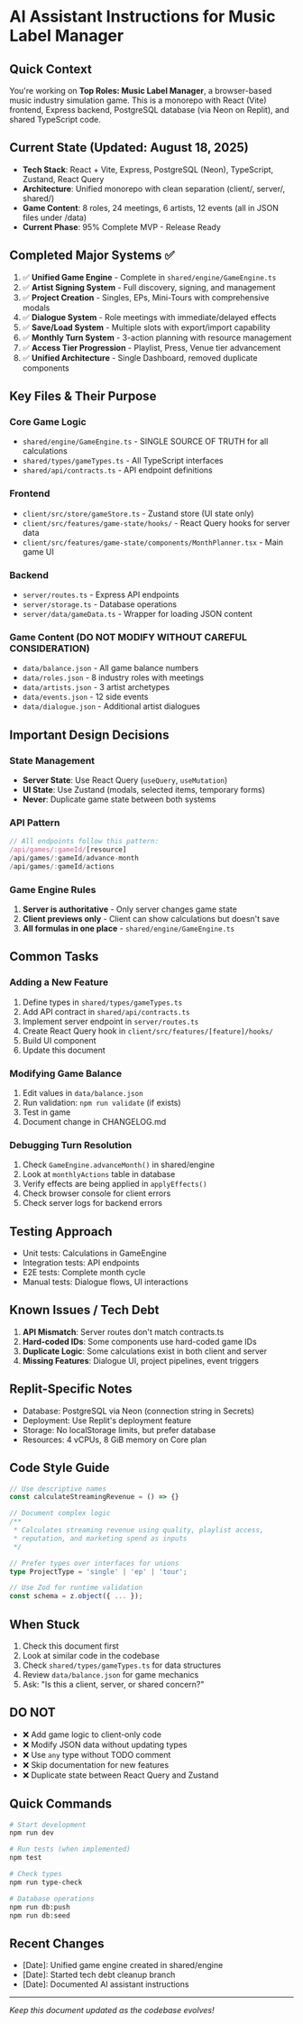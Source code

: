 # AI Assistant Instructions for Music Label Manager

## Quick Context
You're working on **Top Roles: Music Label Manager**, a browser-based music industry simulation game. This is a monorepo with React (Vite) frontend, Express backend, PostgreSQL database (via Neon on Replit), and shared TypeScript code.

## Current State (Updated: August 18, 2025)
- **Tech Stack**: React + Vite, Express, PostgreSQL (Neon), TypeScript, Zustand, React Query
- **Architecture**: Unified monorepo with clean separation (client/, server/, shared/)
- **Game Content**: 8 roles, 24 meetings, 6 artists, 12 events (all in JSON files under /data)
- **Current Phase**: 95% Complete MVP - Release Ready

## Completed Major Systems ✅
1. ✅ **Unified Game Engine** - Complete in `shared/engine/GameEngine.ts`
2. ✅ **Artist Signing System** - Full discovery, signing, and management
3. ✅ **Project Creation** - Singles, EPs, Mini-Tours with comprehensive modals
4. ✅ **Dialogue System** - Role meetings with immediate/delayed effects
5. ✅ **Save/Load System** - Multiple slots with export/import capability
6. ✅ **Monthly Turn System** - 3-action planning with resource management
7. ✅ **Access Tier Progression** - Playlist, Press, Venue tier advancement
8. ✅ **Unified Architecture** - Single Dashboard, removed duplicate components

## Key Files & Their Purpose

### Core Game Logic
- `shared/engine/GameEngine.ts` - SINGLE SOURCE OF TRUTH for all calculations
- `shared/types/gameTypes.ts` - All TypeScript interfaces
- `shared/api/contracts.ts` - API endpoint definitions

### Frontend
- `client/src/store/gameStore.ts` - Zustand store (UI state only)
- `client/src/features/game-state/hooks/` - React Query hooks for server data
- `client/src/features/game-state/components/MonthPlanner.tsx` - Main game UI

### Backend
- `server/routes.ts` - Express API endpoints
- `server/storage.ts` - Database operations
- `server/data/gameData.ts` - Wrapper for loading JSON content

### Game Content (DO NOT MODIFY WITHOUT CAREFUL CONSIDERATION)
- `data/balance.json` - All game balance numbers
- `data/roles.json` - 8 industry roles with meetings
- `data/artists.json` - 3 artist archetypes
- `data/events.json` - 12 side events
- `data/dialogue.json` - Additional artist dialogues

## Important Design Decisions

### State Management
- **Server State**: Use React Query (`useQuery`, `useMutation`)
- **UI State**: Use Zustand (modals, selected items, temporary forms)
- **Never**: Duplicate game state between both systems

### API Pattern
```typescript
// All endpoints follow this pattern:
/api/games/:gameId/[resource]
/api/games/:gameId/advance-month
/api/games/:gameId/actions
```

### Game Engine Rules
1. **Server is authoritative** - Only server changes game state
2. **Client previews only** - Client can show calculations but doesn't save
3. **All formulas in one place** - `shared/engine/GameEngine.ts`

## Common Tasks

### Adding a New Feature
1. Define types in `shared/types/gameTypes.ts`
2. Add API contract in `shared/api/contracts.ts`
3. Implement server endpoint in `server/routes.ts`
4. Create React Query hook in `client/src/features/[feature]/hooks/`
5. Build UI component
6. Update this document

### Modifying Game Balance
1. Edit values in `data/balance.json`
2. Run validation: `npm run validate` (if exists)
3. Test in game
4. Document change in CHANGELOG.md

### Debugging Turn Resolution
1. Check `GameEngine.advanceMonth()` in shared/engine
2. Look at `monthlyActions` table in database
3. Verify effects are being applied in `applyEffects()`
4. Check browser console for client errors
5. Check server logs for backend errors

## Testing Approach
- Unit tests: Calculations in GameEngine
- Integration tests: API endpoints
- E2E tests: Complete month cycle
- Manual tests: Dialogue flows, UI interactions

## Known Issues / Tech Debt
1. **API Mismatch**: Server routes don't match contracts.ts
2. **Hard-coded IDs**: Some components use hard-coded game IDs
3. **Duplicate Logic**: Some calculations exist in both client and server
4. **Missing Features**: Dialogue UI, project pipelines, event triggers

## Replit-Specific Notes
- Database: PostgreSQL via Neon (connection string in Secrets)
- Deployment: Use Replit's deployment feature
- Storage: No localStorage limits, but prefer database
- Resources: 4 vCPUs, 8 GiB memory on Core plan

## Code Style Guide
```typescript
// Use descriptive names
const calculateStreamingRevenue = () => {}

// Document complex logic
/**
 * Calculates streaming revenue using quality, playlist access,
 * reputation, and marketing spend as inputs
 */

// Prefer types over interfaces for unions
type ProjectType = 'single' | 'ep' | 'tour';

// Use Zod for runtime validation
const schema = z.object({ ... });
```

## When Stuck
1. Check this document first
2. Look at similar code in the codebase
3. Check `shared/types/gameTypes.ts` for data structures
4. Review `data/balance.json` for game mechanics
5. Ask: "Is this a client, server, or shared concern?"

## DO NOT
- ❌ Add game logic to client-only code
- ❌ Modify JSON data without updating types
- ❌ Use `any` type without TODO comment
- ❌ Skip documentation for new features
- ❌ Duplicate state between React Query and Zustand

## Quick Commands
```bash
# Start development
npm run dev

# Run tests (when implemented)
npm test

# Check types
npm run type-check

# Database operations
npm run db:push
npm run db:seed
```

## Recent Changes
- [Date]: Unified game engine created in shared/engine
- [Date]: Started tech debt cleanup branch
- [Date]: Documented AI assistant instructions

---

*Keep this document updated as the codebase evolves!*
